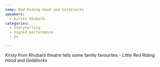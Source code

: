 ```yaml
---
name: Red Riding Hood and Goldilocks
speakers:
  - Kirsty Rhubarb
categories:
  - Storytelling
  - Signed performance
  - 5+

---
```


Kirsty from Rhubarb theatre tells some family favourites - *Little Red Riding Hood* and *Goldilocks*